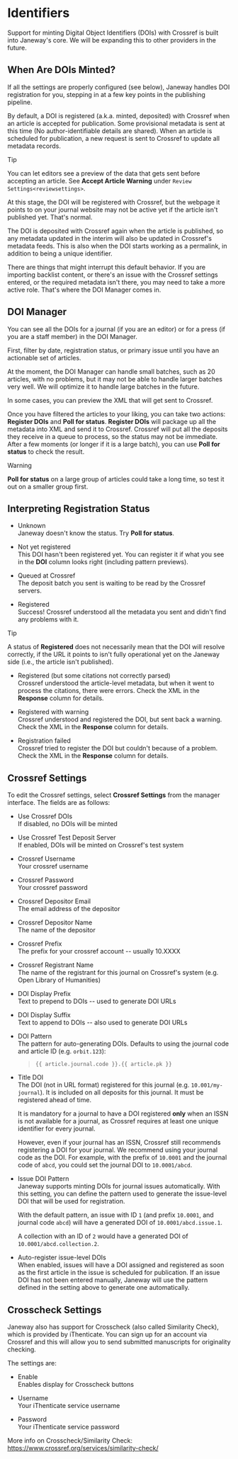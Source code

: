 # Identifiers

Support for minting Digital Object Identifiers (DOIs) with Crossref is
built into Janeway's core. We will be expanding this to other providers
in the future.

## When Are DOIs Minted?

If all the settings are properly configured (see below), Janeway handles
DOI registration for you, stepping in at a few key points in the
publishing pipeline.

By default, a DOI is registered (a.k.a. minted, deposited) with Crossref
when an article is accepted for publication. Some provisional metadata
is sent at this time (No author-identifiable details are shared). When
an article is scheduled for publication, a new request is sent to
Crossref to update all metadata records.

<div class="tip">

<div class="title">

Tip

</div>

You can let editors see a preview of the data that gets sent before
accepting an article. See **Accept Article Warning** under `Review
Settings<reviewsettings>`.

</div>

At this stage, the DOI will be registered with Crossref, but the webpage
it points to on your journal website may not be active yet if the
article isn't published yet. That's normal.

The DOI is deposited with Crossref again when the article is published,
so any metadata updated in the interim will also be updated in
Crossref's metadata feeds. This is also when the DOI starts working as a
permalink, in addition to being a unique identifier.

There are things that might interrupt this default behavior. If you are
importing backlist content, or there's an issue with the Crossref
settings entered, or the required metadata isn't there, you may need to
take a more active role. That's where the DOI Manager comes in.

## DOI Manager

You can see all the DOIs for a journal (if you are an editor) or for a
press (if you are a staff member) in the DOI Manager.

First, filter by date, registration status, or primary issue until you
have an actionable set of articles.

At the moment, the DOI Manager can handle small batches, such as 20
articles, with no problems, but it may not be able to handle larger
batches very well. We will optimize it to handle large batches in the
future.

In some cases, you can preview the XML that will get sent to Crossref.

Once you have filtered the articles to your liking, you can take two
actions: **Register DOIs** and **Poll for status**. **Register DOIs**
will package up all the metadata into XML and send it to Crossref.
Crossref will put all the deposits they receive in a queue to process,
so the status may not be immediate. After a few moments (or longer if it
is a large batch), you can use **Poll for status** to check the result.

<div class="warning">

<div class="title">

Warning

</div>

**Poll for status** on a large group of articles could take a long time,
so test it out on a smaller group first.

</div>

## Interpreting Registration Status

  - Unknown  
    Janeway doesn't know the status. Try **Poll for status**.

  - Not yet registered  
    This DOI hasn't been registered yet. You can register it if what you
    see in the **DOI** column looks right (including pattern previews).

  - Queued at Crossref  
    The deposit batch you sent is waiting to be read by the Crossref
    servers.

  - Registered  
    Success\! Crossref understood all the metadata you sent and didn't
    find any problems with it.

<div class="tip">

<div class="title">

Tip

</div>

A status of **Registered** does not necessarily mean that the DOI will
resolve correctly, if the URL it points to isn't fully operational yet
on the Janeway side (i.e., the article isn't published).

</div>

  - Registered (but some citations not correctly parsed)  
    Crossref understood the article-level metadata, but when it went to
    process the citations, there were errors. Check the XML in the
    **Response** column for details.

  - Registered with warning  
    Crossref understood and registered the DOI, but sent back a warning.
    Check the XML in the **Response** column for details.

  - Registration failed  
    Crossref tried to register the DOI but couldn't because of a
    problem. Check the XML in the **Response** column for details.

## Crossref Settings

To edit the Crossref settings, select **Crossref Settings** from the
manager interface. The fields are as follows:

  - Use Crossref DOIs  
    If disabled, no DOIs will be minted

  - Use Crossref Test Deposit Server  
    If enabled, DOIs will be minted on Crossref's test system

  - Crossref Username  
    Your crossref username

  - Crossref Password  
    Your crossref password

  - Crossref Depositor Email  
    The email address of the depositor

  - Crossref Depositor Name  
    The name of the depositor

  - Crossref Prefix  
    The prefix for your crossref account -- usually 10.XXXX

  - Crossref Registrant Name  
    The name of the registrant for this journal on Crossref's system
    (e.g. Open Library of Humanities)

  - DOI Display Prefix  
    Text to prepend to DOIs -- used to generate DOI URLs

  - DOI Display Suffix  
    Text to append to DOIs -- also used to generate DOI URLs

  - DOI Pattern  
    The pattern for auto-generating DOIs. Defaults to using the journal
    code and article ID (e.g. `orbit.123`):
    
    > `{{ article.journal.code }}.{{ article.pk }}`

  - Title DOI  
    The DOI (not in URL format) registered for this journal (e.g.
    `10.001/my-journal`). It is included on all deposits for this
    journal. It must be registered ahead of time.
    
    It is mandatory for a journal to have a DOI registered **only** when
    an ISSN is not available for a journal, as Crossref requires at
    least one unique identifier for every journal.
    
    However, even if your journal has an ISSN, Crossref still recommends
    registering a DOI for your journal. We recommend using your journal
    code as the DOI. For example, with the prefix of `10.0001` and the
    journal code of `abcd`, you could set the journal DOI to
    `10.0001/abcd`.

  - Issue DOI Pattern  
    Janeway supports minting DOIs for journal issues automatically. With
    this setting, you can define the pattern used to generate the
    issue-level DOI that will be used for registration.
    
    With the default pattern, an issue with ID `1` (and prefix
    `10.0001`, and journal code `abcd`) will have a generated DOI of
    `10.0001/abcd.issue.1`.
    
    A collection with an ID of `2` would have a generated DOI of
    `10.0001/abcd.collection.2`.

  - Auto-register issue-level DOIs  
    When enabled, issues will have a DOI assigned and registered as soon
    as the first article in the issue is scheduled for publication. If
    an issue DOI has not been entered manually, Janeway will use the
    pattern defined in the setting above to generate one automatically.

## Crosscheck Settings

Janeway also has support for Crosscheck (also called Similarity Check),
which is provided by iThenticate. You can sign up for an account via
Crossref and this will allow you to send submitted manuscripts for
originality checking.

The settings are:

  - Enable  
    Enables display for Crosscheck buttons

  - Username  
    Your iThenticate service username

  - Password  
    Your iThenticate service password

More info on Crosscheck/Similarity Check:
<https://www.crossref.org/services/similarity-check/>
